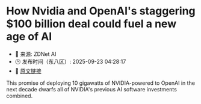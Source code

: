 # How Nvidia and OpenAI's staggering $100 billion deal could fuel a new age of AI
- 📅 来源: ZDNet AI
- 🕒 发布时间（东八区）: 2025-09-23 04:28:17
- 🔗 [原文链接](https://www.zdnet.com/article/how-nvidia-and-openais-staggering-100-billion-deal-could-fuel-a-new-age-of-ai/)

This promise of deploying 10 gigawatts of NVIDIA-powered to OpenAI in the next decade dwarfs all of NVIDIA's previous AI software investments combined.
